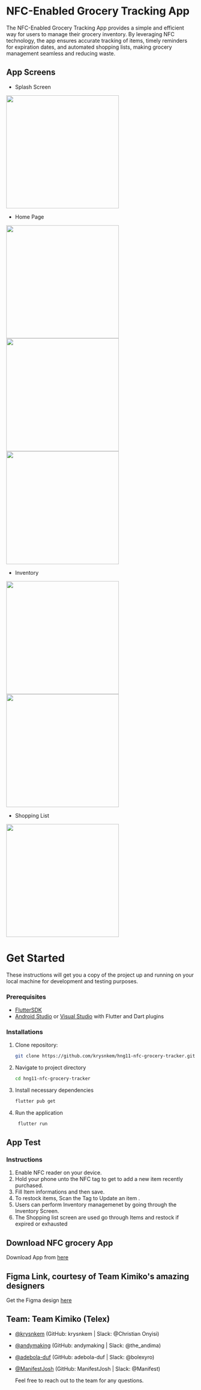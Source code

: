 # NFC-Enabled Grocery Tracking App

The NFC-Enabled Grocery Tracking App provides a simple and efficient way for users to manage their grocery inventory. By leveraging NFC technology, the app ensures accurate tracking of items, timely reminders for expiration dates, and automated shopping lists, making grocery management seamless and reducing waste.


## App Screens
- Splash Screen

<img src="https://github.com/user-attachments/assets/05184d14-7381-428f-827f-8061255944eb" width="300" />





- Home Page


<img src="https://github.com/user-attachments/assets/e5c9a190-2611-4b8f-b96c-fae87ee49379" width="300" />
<img src="https://github.com/user-attachments/assets/ac3a2e6f-8604-41e5-b6ff-1630c3af9837" width="300" />
<img src="https://github.com/user-attachments/assets/e128e6e7-9970-43b6-a28b-65aa2b7eb1f9" width="300" />




- Inventory

<img src="https://github.com/user-attachments/assets/826f37f5-f291-418f-9fe0-dfc0dbe770d9" width="300" />
<img src="https://github.com/user-attachments/assets/ffda95a5-0d64-4fdf-8340-543f9eb0b63a" width="300" />




- Shopping List

<img src="https://github.com/user-attachments/assets/e1ec0ff0-f097-4fc9-97d7-52c323dad55b" width="300" />







# Get Started
These instructions will get you a copy of the project up and running on your local machine for development and testing purposes.

### Prerequisites

- [FlutterSDK](https://flutter.dev/docs/get-started/install)
- [Android Studio](https://developer.android.com/studio) or [Visual Studio](https://visualstudio.microsoft.com/) with Flutter and Dart plugins


### Installations
1. Clone repository:
   ```bash
   git clone https://github.com/krysnkem/hng11-nfc-grocery-tracker.git

2. Navigate to project directory
   ```bash
   cd hng11-nfc-grocery-tracker

3. Install necessary dependencies
   ```bash
   flutter pub get

4. Run the application
   ```bash
    flutter run
    ```





## App Test 
### Instructions
1. Enable NFC reader on your device.
2. Hold your phone unto the NFC tag to get to add a new item recently purchased.
3. Fill Item informations and then save.
4. To restock items, Scan the Tag to Update an item .
5. Users can perform Inventory managemenet by going through the Inventory Screen.
6. The Shopping list screen are used go through Items and restock if expired or exhausted 


## Download NFC grocery App 
Download App from [here](https://drive.google.com/drive/folders/1KdFtX6edR-zOFsbcWFkky4Oit62ix_h_?usp=drive_link)

## Figma Link, courtesy of Team Kimiko's amazing designers
Get the Figma design [here](https://www.figma.com/design/IQcbrxkevs9FzEweXbOH3v/TEAM-KIMIKO-(TELEX)---NFC-PROJECTS?node-id=89-545&t=h3Sf0PQykmJjPVEX-0)

## Team: Team Kimiko (Telex)
- [@krysnkem](https://github.com/krysnkem) (GitHub: krysnkem | Slack: @Christian Onyisi)
- [@andymaking](https://github.com/andymaking) (GitHub: andymaking | Slack: @the_andima)
- [@adebola-duf](https://github.com/adebola-duf) (GitHub: adebola-duf | Slack: @bolexyro)
- [@ManifestJosh](https://github.com/ManifestJosh) (GitHub: ManifestJosh | Slack: @Manifest)



  Feel free to reach out to the team for any questions.





